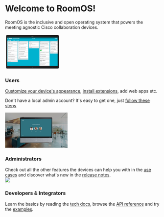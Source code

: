 # Welcome to RoomOS!

RoomOS is the inclusive and open operating system that powers the meeting agnostic Cisco collaboration devices.

<div class="horisontal-list">
  <div>
    <img
      src="/doc/images/poster.png"
      style="height: 115px"
    />
    <h3>Users</h3>
    <a href="/images">Customize your device's appearance</a>, <a href="/macros">install extensions</a>, add web apps etc.
    <p/>
    Don't have a local admin account? It's easy to get one, just
    <a href="/doc/TechDocs/LocalAdminUser">follow these steps</a>.
  </div>
  <div>
    <img
      src="/doc/images/kiosk/overview.png"
      style="height: 115px"
    />
    <h3>Administrators</h3>
    Check out all the other features the devices can help you with in the <a href="/doc/UseCases">use cases</a> and discover what's new in the <a href="/doc/WhatsNew">release notes</a>.
  </div>
  <div>
    <img
      src="https://raw.githubusercontent.com/CiscoDevNet/roomdevices-macros-samples/master/Multi-Content%20Solution/doctors.jpg"
      style="height: 115px"
    />
    <h3>Developers & Integrators</h3>
    Learn the basics by reading the <a href="/doc/TechDocs">tech docs</a>, browse the <a href="/xapi">API reference</a> and try the <a href="/macros">examples</a>.
  </div>
</div>
